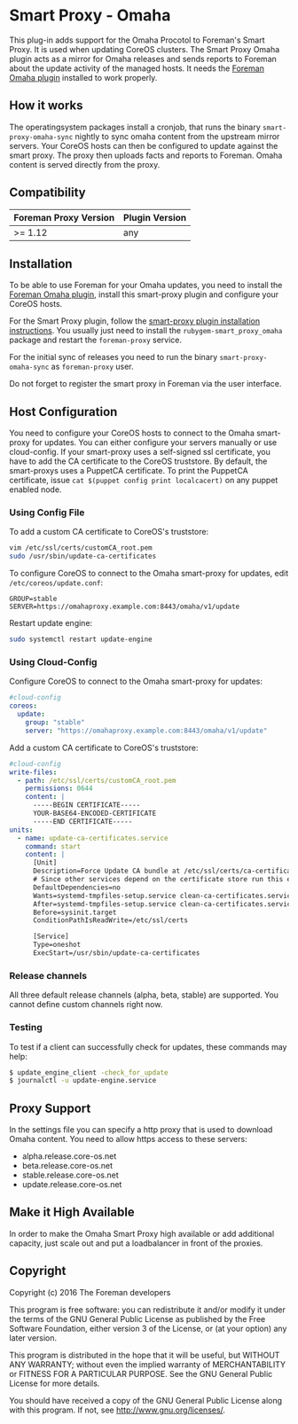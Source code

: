 # Smart Proxy - Omaha

This plug-in adds support for the Omaha Procotol to Foreman's Smart Proxy. It is used when updating CoreOS clusters.
The Smart Proxy Omaha plugin acts as a mirror for Omaha releases and sends reports to Foreman about the update activity of the managed hosts. It needs the [Foreman Omaha plugin](https://github.com/theforeman/foreman_omaha) installed to work properly.

## How it works

The operatingsystem packages install a cronjob, that runs the binary `smart-proxy-omaha-sync` nightly to sync omaha content from the upstream mirror servers.
Your CoreOS hosts can then be configured to update against the smart proxy. The proxy then uploads facts and reports to Foreman.
Omaha content is served directly from the proxy.

## Compatibility

| Foreman Proxy Version | Plugin Version |
| --------------------- | -------------- |
| >= 1.12               | any            |

## Installation

To be able to use Foreman for your Omaha updates, you need to install the [Foreman Omaha plugin](https://github.com/theforeman/foreman_omaha), install this smart-proxy plugin and configure your CoreOS hosts.

For the Smart Proxy plugin, follow the [smart-proxy plugin installation instructions](http://projects.theforeman.org/projects/foreman/wiki/How_to_Install_a_Smart-Proxy_Plugin). You usually just need to install the `rubygem-smart_proxy_omaha` package and restart the `foreman-proxy` service.

For the initial sync of releases you need to run the binary `smart-proxy-omaha-sync` as `foreman-proxy` user.

Do not forget to register the smart proxy in Foreman via the user interface.

## Host Configuration

You need to configure your CoreOS hosts to connect to the Omaha smart-proxy for updates. You can either configure your servers manually or use cloud-config.
If your smart-proxy uses a self-signed ssl certificate, you have to add the CA certificate to the CoreOS truststore. By default, the smart-proxys uses a PuppetCA certificate. To print the PuppetCA certificate, issue `cat $(puppet config print localcacert)` on any puppet enabled node.

### Using Config File

To add a custom CA certificate to CoreOS's truststore:

```bash
vim /etc/ssl/certs/customCA_root.pem
sudo /usr/sbin/update-ca-certificates
```

To configure CoreOS to connect to the Omaha smart-proxy for updates, edit `/etc/coreos/update.conf`:

```
GROUP=stable
SERVER=https://omahaproxy.example.com:8443/omaha/v1/update
```

Restart update engine:

```bash
sudo systemctl restart update-engine
```

### Using Cloud-Config

Configure CoreOS to connect to the Omaha smart-proxy for updates:

```yaml
#cloud-config
coreos:
  update:
    group: "stable"
    server: "https://omahaproxy.example.com:8443/omaha/v1/update"
```

Add a custom CA certificate to CoreOS's truststore:
```yaml
#cloud-config
write-files:
  - path: /etc/ssl/certs/customCA_root.pem
    permissions: 0644
    content: |
      -----BEGIN CERTIFICATE-----
      YOUR-BASE64-ENCODED-CERTIFICATE
      -----END CERTIFICATE-----
units:
  - name: update-ca-certificates.service
    command: start
    content: |
      [Unit]
      Description=Force Update CA bundle at /etc/ssl/certs/ca-certificates.crt
      # Since other services depend on the certificate store run this early
      DefaultDependencies=no
      Wants=systemd-tmpfiles-setup.service clean-ca-certificates.service
      After=systemd-tmpfiles-setup.service clean-ca-certificates.service
      Before=sysinit.target
      ConditionPathIsReadWrite=/etc/ssl/certs

      [Service]
      Type=oneshot
      ExecStart=/usr/sbin/update-ca-certificates
```


### Release channels

All three default release channels (alpha, beta, stable) are supported. You cannot define custom channels right now.

### Testing

To test if a client can successfully check for updates, these commands may help:

```bash
$ update_engine_client -check_for_update
$ journalctl -u update-engine.service
```

## Proxy Support

In the settings file you can specify a http proxy that is used to download Omaha content.
You need to allow https access to these servers:

* alpha.release.core-os.net
* beta.release.core-os.net
* stable.release.core-os.net
* update.release.core-os.net

## Make it High Available

In order to make the Omaha Smart Proxy high available or add additional capacity, just scale out and put a loadbalancer in front of the proxies.

## Copyright

Copyright (c) 2016 The Foreman developers

This program is free software: you can redistribute it and/or modify
it under the terms of the GNU General Public License as published by
the Free Software Foundation, either version 3 of the License, or
(at your option) any later version.

This program is distributed in the hope that it will be useful,
but WITHOUT ANY WARRANTY; without even the implied warranty of
MERCHANTABILITY or FITNESS FOR A PARTICULAR PURPOSE.  See the
GNU General Public License for more details.

You should have received a copy of the GNU General Public License
along with this program.  If not, see <http://www.gnu.org/licenses/>.
